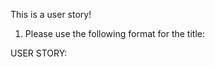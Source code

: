 This is a user story!

1. Please use the following format for the title:

USER STORY: <Title of User Story>

2. Please fill out this description with the following:

- As a < role >, I will want to < task >.
- A list of issues.
- Any additional information you feel is necessary.
- Screenshots/gifs/videos/diagrams/other visual aids.

3. Remember to:

- Add assignees, labels and projects in the menu at the bottom or to the right of the screen.